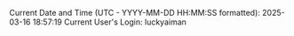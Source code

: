 Current Date and Time (UTC - YYYY-MM-DD HH:MM:SS formatted): 2025-03-16 18:57:19
Current User's Login: luckyaiman
